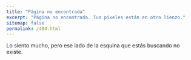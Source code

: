 ```yaml
---
title: "Página no encontrada"
excerpt: "Página no encontrada. Tus píxeles están en otro lienzo."
sitemap: false
permalink: /404.html
---
```


Lo siento mucho, pero ese lado de la esquina que estás buscando no existe.
